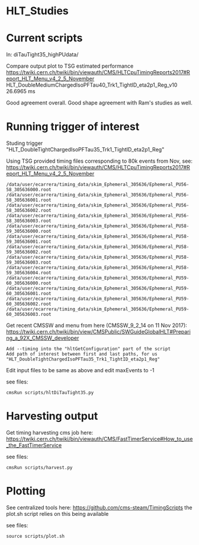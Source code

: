 # HLT_Studies

# Current scripts

In: diTauTight35_highPUdata/

Compare output plot to TSG estimated performance
https://twiki.cern.ch/twiki/bin/viewauth/CMS/HLTCpuTimingReports2017#Report_HLT_Menu_v4_2_5_November
HLT_DoubleMediumChargedIsoPFTau40_Trk1_TightID_eta2p1_Reg_v10   26.6965 ms

Good agreement overall.  Good shape agreement with Ram's studies as well.

# Running trigger of interest
Studing trigger "HLT_DoubleTightChargedIsoPFTau35_Trk1_TightID_eta2p1_Reg"

Using TSG provided timing files corresponding to 80k events from Nov, see:
https://twiki.cern.ch/twiki/bin/viewauth/CMS/HLTCpuTimingReports2017#Report_HLT_Menu_v4_2_5_November

    /data/user/ecarrera/timing_data/skim_Ephemeral_305636/Ephemeral_PU56-58_305636000.root
    /data/user/ecarrera/timing_data/skim_Ephemeral_305636/Ephemeral_PU56-58_305636001.root
    /data/user/ecarrera/timing_data/skim_Ephemeral_305636/Ephemeral_PU56-58_305636002.root
    /data/user/ecarrera/timing_data/skim_Ephemeral_305636/Ephemeral_PU56-58_305636003.root
    /data/user/ecarrera/timing_data/skim_Ephemeral_305636/Ephemeral_PU58-59_305636000.root
    /data/user/ecarrera/timing_data/skim_Ephemeral_305636/Ephemeral_PU58-59_305636001.root
    /data/user/ecarrera/timing_data/skim_Ephemeral_305636/Ephemeral_PU58-59_305636002.root
    /data/user/ecarrera/timing_data/skim_Ephemeral_305636/Ephemeral_PU58-59_305636003.root
    /data/user/ecarrera/timing_data/skim_Ephemeral_305636/Ephemeral_PU58-59_305636004.root
    /data/user/ecarrera/timing_data/skim_Ephemeral_305636/Ephemeral_PU59-60_305636000.root
    /data/user/ecarrera/timing_data/skim_Ephemeral_305636/Ephemeral_PU59-60_305636001.root
    /data/user/ecarrera/timing_data/skim_Ephemeral_305636/Ephemeral_PU59-60_305636002.root
    /data/user/ecarrera/timing_data/skim_Ephemeral_305636/Ephemeral_PU59-60_305636003.root



Get recent CMSSW and menu from here (CMSSW_9_2_14 on 11 Nov 2017):
https://twiki.cern.ch/twiki/bin/view/CMSPublic/SWGuideGlobalHLT#Preparing_a_92X_CMSSW_developer

    Add --timing into the "hltGetConfiguration" part of the script
    Add path of interest between first and last paths, for us "HLT_DoubleTightChargedIsoPFTau35_Trk1_TightID_eta2p1_Reg"

Edit input files to be same as above and edit maxEvents to -1


see files: 

    cmsRun scripts/hltDiTauTight35.py


# Harvesting output
Get timing harvesting cms job here: https://twiki.cern.ch/twiki/bin/viewauth/CMS/FastTimerService#How_to_use_the_FastTimerService

see files: 

    cmsRun scripts/harvest.py

# Plotting
See centralized tools here: https://github.com/cms-steam/TimingScripts
the plot.sh script relies on this being available

see files: 

    source scripts/plot.sh




